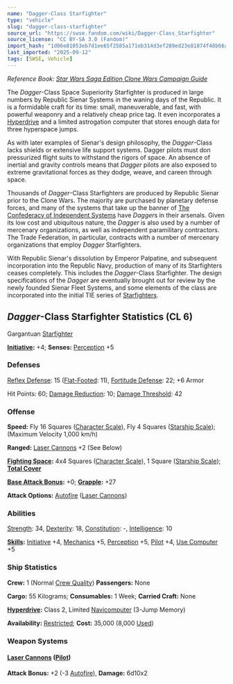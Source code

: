 ```yaml
---
name: "Dagger-Class Starfighter"
type: "vehicle"
slug: "dagger-class-starfighter"
source_url: "https://swse.fandom.com/wiki/Dagger-Class_Starfighter"
source_license: "CC BY-SA 3.0 (Fandom)"
import_hash: "1d06e81053eb7d1ee65f2585a171eb314d3ef289ed23e81874f48b66a43e0a00"
last_imported: "2025-09-12"
tags: [SWSE, Vehicle]
---
```

*Reference Book: [Star Wars Saga Edition Clone Wars Campaign Guide](https://swse.fandom.com/wiki/Star_Wars_Saga_Edition_Clone_Wars_Campaign_Guide)*

The *Dagger*-Class Space Superiority Starfighter is produced in large numbers by Republic Sienar Systems in the waning days of the Republic. It is a formidable craft for its time: small, maneuverable, and fast, with powerful weaponry and a relatively cheap price tag. It even incorporates a [Hyperdrive](https://swse.fandom.com/wiki/Hyperdrive) and a limited astrogation computer that stores enough data for three hyperspace jumps.

As with later examples of Sienar's design philosophy, the *Dagger*-Class lacks shields or extensive life support systems. Dagger pilots must don pressurized flight suits to withstand the rigors of space. An absence of inertial and gravity controls means that *Dagger* pilots are also exposed to extreme gravitational forces as they dodge, weave, and careen through space.

Thousands of *Dagger*-Class Starfighters are produced by Republic Sienar prior to the Clone Wars. The majority are purchased by planetary defense forces, and many of the systems that take up the banner of [The Confederacy of Independent Systems](https://swse.fandom.com/wiki/The_Confederacy_of_Independent_Systems) have *Dagger*s in their arsenals. Given its low cost and ubiquitous nature, the *Dagger* is also used by a number of mercenary organizations, as well as independent paramilitary contractors. The Trade Federation, in particular, contracts with a number of mercenary organizations that employ *Dagger* Starfighters.

With Republic Sienar's dissolution by Emperor Palpatine, and subsequent incorporation into the Republic Navy, production of many of its Starfighters ceases completely. This includes the *Dagger*-Class Starfighter. The design specifications of the *Dagger* are eventually brought out for review by the newly founded Sienar Fleet Systems, and some elements of the class are incorporated into the initial TIE series of [Starfighters](https://swse.fandom.com/wiki/Starfighters).
## *Dagger*-Class Starfighter Statistics (CL 6)
Gargantuan [Starfighter](https://swse.fandom.com/wiki/Starfighter)

**[Initiative](https://swse.fandom.com/wiki/Initiative):** +4; **Senses:** [Perception](https://swse.fandom.com/wiki/Perception) +5
### Defenses
[Reflex Defense](https://swse.fandom.com/wiki/Reflex_Defense_(Vehicles)): 15 ([Flat-Footed](https://swse.fandom.com/wiki/Flat-Footed): 11), [Fortitude Defense](https://swse.fandom.com/wiki/Fortitude_Defense_(Vehicles)): 22; +6 Armor

Hit Points: 60; [Damage Reduction](https://swse.fandom.com/wiki/Damage_Reduction): 10; [Damage Threshold](https://swse.fandom.com/wiki/Damage_Threshold_(Vehicles)): 42
### Offense
**Speed:** Fly 16 Squares ([Character Scale](https://swse.fandom.com/wiki/Character_Scale)), Fly 4 Squares ([Starship Scale](https://swse.fandom.com/wiki/Starship_Scale)); (Maximum Velocity 1,000 km/h)

**Ranged:** [Laser Cannons](https://swse.fandom.com/wiki/Laser_Cannons) +2 (See Below)

**[Fighting Space](https://swse.fandom.com/wiki/Fighting_Space):** 4x4 Squares ([Character Scale](https://swse.fandom.com/wiki/Character_Scale)), 1 Square ([Starship Scale](https://swse.fandom.com/wiki/Starship_Scale)); **[Total Cover](https://swse.fandom.com/wiki/Total_Cover)**

**[Base Attack Bonus](https://swse.fandom.com/wiki/Base_Attack_Bonus):** +0; **[Grapple](https://swse.fandom.com/wiki/Grapple):** +27

**Attack Options:** [Autofire](https://swse.fandom.com/wiki/Autofire_(Vehicle_Combat)) ([Laser Cannons](https://swse.fandom.com/wiki/Laser_Cannons))
### Abilities
[Strength](https://swse.fandom.com/wiki/Strength): 34, [Dexterity](https://swse.fandom.com/wiki/Dexterity): 18, [Constitution](https://swse.fandom.com/wiki/Constitution): -, [Intelligence](https://swse.fandom.com/wiki/Intelligence): 10

**[Skills](https://swse.fandom.com/wiki/Skills):** [Initiative](https://swse.fandom.com/wiki/Initiative) +4, [Mechanics](https://swse.fandom.com/wiki/Mechanics) +5, [Perception](https://swse.fandom.com/wiki/Perception) +5, [Pilot](https://swse.fandom.com/wiki/Pilot) +4, [Use Computer](https://swse.fandom.com/wiki/Use_Computer) +5
### Ship Statistics
**Crew:** 1 (Normal [Crew Quality](https://swse.fandom.com/wiki/Crew_Quality)) **Passengers:** None

**Cargo:** 55 Kilograms; **Consumables:** 1 Week; **Carried Craft:** None

**[Hyperdrive](https://swse.fandom.com/wiki/Hyperdrive):** Class 2, Limited [Navicomputer](https://swse.fandom.com/wiki/Navicomputer) (3-Jump Memory)

**Availability:** [Restricted](https://swse.fandom.com/wiki/Restricted); **Cost:** 35,000 (8,000 [Used](https://swse.fandom.com/wiki/Used))
### Weapon Systems
#### **[Laser Cannons](https://swse.fandom.com/wiki/Laser_Cannons) ([Pilot](https://swse.fandom.com/wiki/Pilot_(Vehicle_Combat)))**
**Attack Bonus:** +2 (-3 [Autofire](https://swse.fandom.com/wiki/Autofire_(Vehicle_Combat))), **Damage:** 6d10x2